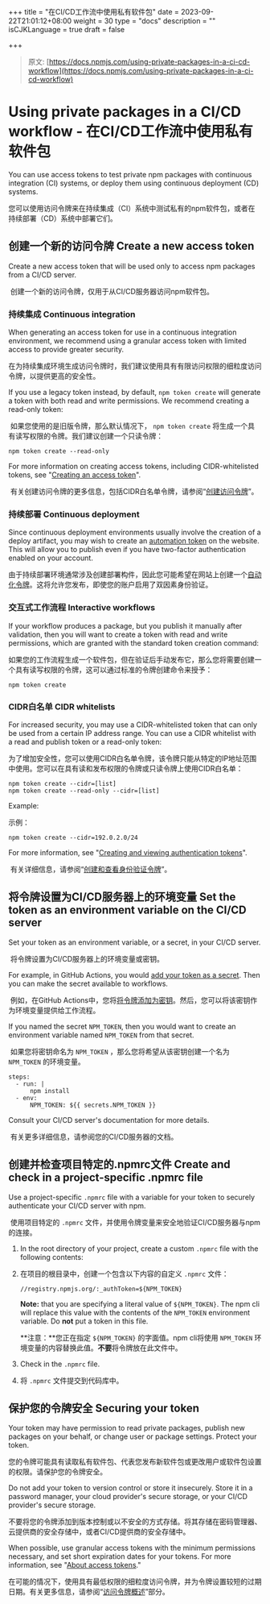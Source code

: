 +++
title = "在CI/CD工作流中使用私有软件包"
date = 2023-09-22T21:01:12+08:00
weight = 30
type = "docs"
description = ""
isCJKLanguage = true
draft = false

+++

> 原文: [https://docs.npmjs.com/using-private-packages-in-a-ci-cd-workflow](https://docs.npmjs.com/using-private-packages-in-a-ci-cd-workflow)

# Using private packages in a CI/CD workflow - 在CI/CD工作流中使用私有软件包

You can use access tokens to test private npm packages with continuous integration (CI) systems, or deploy them using continuous deployment (CD) systems.

​	您可以使用访问令牌来在持续集成（CI）系统中测试私有的npm软件包，或者在持续部署（CD）系统中部署它们。

## 创建一个新的访问令牌 Create a new access token

Create a new access token that will be used only to access npm packages from a CI/CD server.

​	创建一个新的访问令牌，仅用于从CI/CD服务器访问npm软件包。

### 持续集成 Continuous integration

When generating an access token for use in a continuous integration environment, we recommend using a granular access token with limited access to provide greater security.

​	在为持续集成环境生成访问令牌时，我们建议使用具有有限访问权限的细粒度访问令牌，以提供更高的安全性。

If you use a legacy token instead, by default, `npm token create` will generate a token with both read and write permissions. We recommend creating a read-only token:

​	如果您使用的是旧版令牌，那么默认情况下， `npm token create` 将生成一个具有读写权限的令牌。我们建议创建一个只读令牌：

```
npm token create --read-only
```

For more information on creating access tokens, including CIDR-whitelisted tokens, see "[Creating an access token](creating-and-viewing-access-tokens)".

​	有关创建访问令牌的更多信息，包括CIDR白名单令牌，请参阅“[创建访问令牌](creating-and-viewing-access-tokens)”。

### 持续部署 Continuous deployment

Since continuous deployment environments usually involve the creation of a deploy artifact, you may wish to create an [automation token](creating-and-viewing-access-tokens) on the website. This will allow you to publish even if you have two-factor authentication enabled on your account.

​	由于持续部署环境通常涉及创建部署构件，因此您可能希望在网站上创建一个[自动化令牌](creating-and-viewing-access-tokens)。这将允许您发布，即使您的账户启用了双因素身份验证。

### 交互式工作流程 Interactive workflows

If your workflow produces a package, but you publish it manually after validation, then you will want to create a token with read and write permissions, which are granted with the standard token creation command:

​	如果您的工作流程生成一个软件包，但在验证后手动发布它，那么您将需要创建一个具有读写权限的令牌，这可以通过标准的令牌创建命令来授予：

```
npm token create
```

### CIDR白名单 CIDR whitelists

For increased security, you may use a CIDR-whitelisted token that can only be used from a certain IP address range. You can use a CIDR whitelist with a read and publish token or a read-only token:

​	为了增加安全性，您可以使用CIDR白名单令牌，该令牌只能从特定的IP地址范围中使用。您可以在具有读和发布权限的令牌或只读令牌上使用CIDR白名单：

```
npm token create --cidr=[list]
npm token create --read-only --cidr=[list]
```

Example:

示例：

```
npm token create --cidr=192.0.2.0/24
```

For more information, see "[Creating and viewing authentication tokens](creating-and-viewing-access-tokens)".

​	有关详细信息，请参阅“[创建和查看身份验证令牌](creating-and-viewing-access-tokens)”。

## 将令牌设置为CI/CD服务器上的环境变量 Set the token as an environment variable on the CI/CD server

Set your token as an environment variable, or a secret, in your CI/CD server.

​	将令牌设置为CI/CD服务器上的环境变量或密钥。

For example, in GitHub Actions, you would [add your token as a secret](https://docs.github.com/en/actions/configuring-and-managing-workflows/creating-and-storing-encrypted-secrets). Then you can make the secret available to workflows.

​	例如，在GitHub Actions中，您将[将令牌添加为密钥](https://docs.github.com/en/actions/configuring-and-managing-workflows/creating-and-storing-encrypted-secrets)。然后，您可以将该密钥作为环境变量提供给工作流程。

If you named the secret `NPM_TOKEN`, then you would want to create an environment variable named `NPM_TOKEN` from that secret.

​	如果您将密钥命名为 `NPM_TOKEN` ，那么您将希望从该密钥创建一个名为 `NPM_TOKEN` 的环境变量。

```
steps:
  - run: |
      npm install
  - env:
      NPM_TOKEN: ${{ secrets.NPM_TOKEN }}
```

Consult your CI/CD server's documentation for more details.

​	有关更多详细信息，请参阅您的CI/CD服务器的文档。

## 创建并检查项目特定的.npmrc文件 Create and check in a project-specific .npmrc file

Use a project-specific `.npmrc` file with a variable for your token to securely authenticate your CI/CD server with npm.

​	使用项目特定的 `.npmrc` 文件，并使用令牌变量来安全地验证CI/CD服务器与npm的连接。

1. In the root directory of your project, create a custom `.npmrc` file with the following contents:

2. 在项目的根目录中，创建一个包含以下内容的自定义 `.npmrc` 文件：

   ```
   //registry.npmjs.org/:_authToken=${NPM_TOKEN}
   ```

   **Note:** that you are specifying a literal value of `${NPM_TOKEN}`. The npm cli will replace this value with the contents of the `NPM_TOKEN` environment variable. Do **not** put a token in this file.

   **注意：**您正在指定 `${NPM_TOKEN}` 的字面值。npm cli将使用 `NPM_TOKEN` 环境变量的内容替换此值。**不要**将令牌放在此文件中。

3. Check in the `.npmrc` file.

4. 将 `.npmrc` 文件提交到代码库中。

## 保护您的令牌安全 Securing your token

Your token may have permission to read private packages, publish new packages on your behalf, or change user or package settings. Protect your token.

​	您的令牌可能具有读取私有软件包、代表您发布新软件包或更改用户或软件包设置的权限。请保护您的令牌安全。

Do not add your token to version control or store it insecurely. Store it in a password manager, your cloud provider's secure storage, or your CI/CD provider's secure storage.

​	不要将您的令牌添加到版本控制或以不安全的方式存储。将其存储在密码管理器、云提供商的安全存储中，或者CI/CD提供商的安全存储中。

When possible, use granular access tokens with the minimum permissions necessary, and set short expiration dates for your tokens. For more information, see "[About access tokens](about-access-tokens)."

​	在可能的情况下，使用具有最低权限的细粒度访问令牌，并为令牌设置较短的过期日期。有关更多信息，请参阅“[访问令牌概述](about-access-tokens)”部分。
